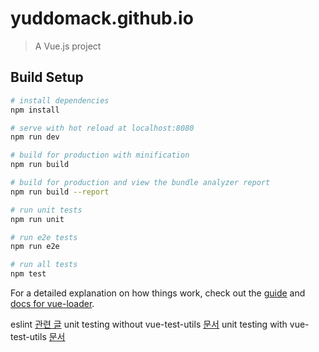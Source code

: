 # yuddomack.github.io

> A Vue.js project

## Build Setup

```bash
# install dependencies
npm install

# serve with hot reload at localhost:8080
npm run dev

# build for production with minification
npm run build

# build for production and view the bundle analyzer report
npm run build --report

# run unit tests
npm run unit

# run e2e tests
npm run e2e

# run all tests
npm test
```

For a detailed explanation on how things work, check out the [guide](http://vuejs-templates.github.io/webpack/) and [docs for vue-loader](http://vuejs.github.io/vue-loader).

eslint [관련 글](https://velog.io/@velopert/eslint-and-prettier-in-react)
unit testing without vue-test-utils [문서](https://kr.vuejs.org/v2/guide/unit-testing.html)
unit testing with vue-test-utils [문서](https://vue-test-utils.vuejs.org/api/wrapper-array/#isvueinstance)
